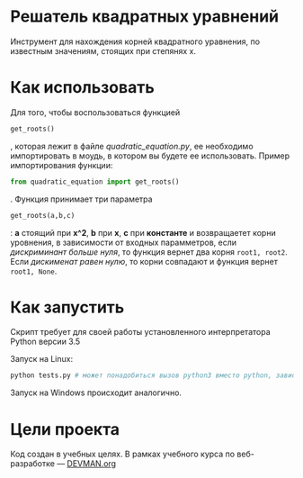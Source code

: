# Решатель квадратных уравнений

Инструмент для нахождения корней квадратного уравнения, по известным значениям, стоящих при степянях x.

# Как использовать

Для того, чтобы воспользоваться функцией
```python
get_roots()
```
, которая лежит в файле *quadratic_equation.py*, ее необходимо импортировать в моудь, в котором вы будете ее использовать. Пример импортирования функции: 
```python
from quadratic_equation import get_roots()
```
. Функция принимает три параметра 
```python
get_roots(a,b,c)
```
: **a** стоящий при **x^2**, **b** при **x**, **c** при **константе** и возвращаетет корни уровнения, в зависимости от входных парамметров, если *дискриминант больше нуля*, то функция вернет два корня `root1, root2`. Если *дискименат равен нулю*, то корни совпадают и функция вернет `root1, None`.
   
# Как запустить

Скрипт требует для своей работы установленного интерпретатора Python версии 3.5

Запуск на Linux:

```bash
python tests.py # может понадобиться вызов python3 вместо python, зависит от настроек операционной системы
```

Запуск на Windows происходит аналогично.

# Цели проекта

Код создан в учебных целях. В рамках учебного курса по веб-разработке ― [DEVMAN.org](https://devman.org)
